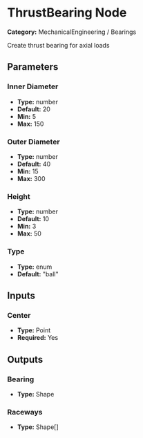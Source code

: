 
# ThrustBearing Node

**Category:** MechanicalEngineering / Bearings

Create thrust bearing for axial loads

## Parameters


### Inner Diameter
- **Type:** number
- **Default:** 20
- **Min:** 5
- **Max:** 150



### Outer Diameter
- **Type:** number
- **Default:** 40
- **Min:** 15
- **Max:** 300



### Height
- **Type:** number
- **Default:** 10
- **Min:** 3
- **Max:** 50



### Type
- **Type:** enum
- **Default:** "ball"





## Inputs


### Center
- **Type:** Point
- **Required:** Yes



## Outputs


### Bearing
- **Type:** Shape



### Raceways
- **Type:** Shape[]




